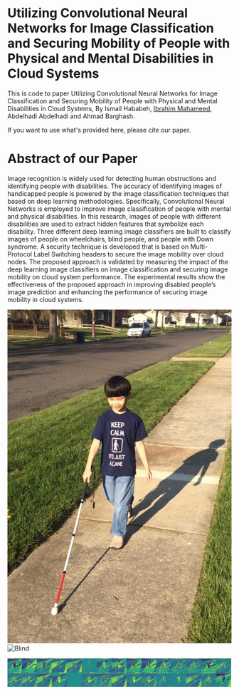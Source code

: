 # Utilizing Convolutional Neural Networks for Image Classification and Securing Mobility of People with Physical and Mental Disabilities in Cloud Systems

This is code to paper Utilizing Convolutional Neural Networks for Image Classification and Securing Mobility of People with Physical and Mental Disabilities in Cloud Systems, By Ismail Hababeh, [Ibrahim Mahameed](https://github.com/ibbu10), Abdelhadi Abdelhadi and Ahmad Barghash.

If you want to use what's provided here, please cite our paper.

# Abstract of our Paper
Image recognition is widely used for detecting human obstructions and identifying people
with disabilities. The accuracy of identifying images of handicapped people is powered by the image
classification techniques that based on deep learning methodologies. Specifically, Convolutional Neural
Networks is employed to improve image classification of people with mental and physical disabilities. In
this research, images of people with different disabilities are used to extract hidden features that symbolize
each disability. Three different deep learning image classifiers are built to classify images of people on
wheelchairs, blind people, and people with Down syndrome. A security technique is developed that is based
on Multi-Protocol Label Switching headers to secure the image mobility over cloud nodes. The proposed
approach is validated by measuring the impact of the deep learning image classifiers on image classification
and securing image mobility on cloud system performance. The experimental results show the effectiveness
of the proposed approach in improving disabled people’s image prediction and enhancing the performance
of securing image mobility in cloud systems.

![Blind](https://github.com/ibbu10/Utilizing-Convolutional-Neural-Networks-for-Image-Classification-and-Securing-Mobility-of-People/blob/master/Blind.jpg)
![Blind](https://github.com/ibbu10/Utilizing-Convolutional-Neural-Networks-for-Image-Classification-and-Securing-Mobility-of-People/blob/master/Filtered-copy.jpg)

![Filtered](https://github.com/ibbu10/Utilizing-Convolutional-Neural-Networks-for-Image-Classification-and-Securing-Mobility-of-People/blob/master/Filtered.png)
